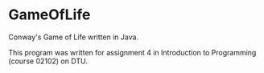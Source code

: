 # GameOfLife
Conway's Game of Life written in Java.

This program was written for assignment 4 in Introduction to Programming (course 02102) on DTU. 
